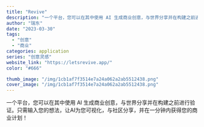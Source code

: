 ```yaml
---
title: "Revive"
description: "一个平台，您可以在其中使用 AI 生成商业创意，与世界分享并在构建之前进行验证。只需输入您的想法，让AI为您可视化，与社"
author: "瑞东"
date: "2023-03-30"
tags:
  - "创意"
  - "商业"
categories: application
series: "创意灵感"
website_link: "https://letsrevive.app/"
color: "#666"

thumb_image: "/img/1cb1af7f3514e7a24a062a2ab5512438.png"
cover_image: "/img/1cb1af7f3514e7a24a062a2ab5512438.png"
---
```


一个平台，您可以在其中使用 AI 生成商业创意，与世界分享并在构建之前进行验证。只需输入您的想法，让AI为您可视化，与社区分享，并在一分钟内获得您的商业计划！